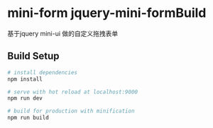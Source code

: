 # mini-form jquery-mini-formBuild
基于jquery mini-ui 做的自定义拖拽表单


## Build Setup

``` bash
# install dependencies
npm install

# serve with hot reload at localhost:9000
npm run dev

# build for production with minification
npm run build

